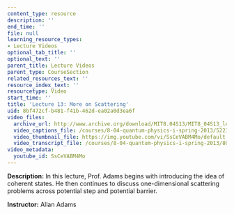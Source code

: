 ```yaml
---
content_type: resource
description: ''
end_time: ''
file: null
learning_resource_types:
- Lecture Videos
optional_tab_title: ''
optional_text: ''
parent_title: Lecture Videos
parent_type: CourseSection
related_resources_text: ''
resource_index_text: ''
resourcetype: Video
start_time: ''
title: 'Lecture 13: More on Scattering'
uid: 8bf472cf-b481-f41b-462d-ea02a0d3ea6f
video_files:
  archive_url: http://www.archive.org/download/MIT8.04S13/MIT8_04S13_lec13_300k.mp4
  video_captions_file: /courses/8-04-quantum-physics-i-spring-2013/5223233336cf5a93b0c2b3f54dbff6be_SsCeVABM4Mo.vtt
  video_thumbnail_file: https://img.youtube.com/vi/SsCeVABM4Mo/default.jpg
  video_transcript_file: /courses/8-04-quantum-physics-i-spring-2013/80c4729c7a1041552cf148bc2bdbab5f_SsCeVABM4Mo.pdf
video_metadata:
  youtube_id: SsCeVABM4Mo
---
```


**Description:** In this lecture, Prof. Adams begins with introducing the idea of coherent states. He then continues to discuss one-dimensional scattering problems across potential step and potential barrier.

**Instructor:** Allan Adams